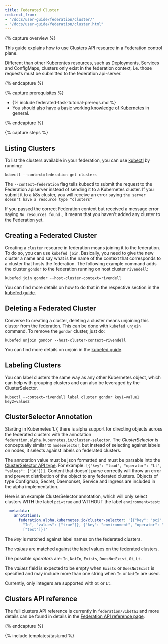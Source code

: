 ```yaml
---
title: Federated Cluster
redirect_from:
- "/docs/user-guide/federation/cluster/"
- "/docs/user-guide/federation/cluster.html"
---
```


{% capture overview %}

This guide explains how to use Clusters API resource in a Federation control plane.

Different than other Kuberentes resources, such as Deployments, Services and ConfigMaps,
clusters only exist in the federation context, i.e. those requests must be submitted to the
federation api-server.

{% endcapture %}

{% capture prerequisites %}

* {% include federated-task-tutorial-prereqs.md %}
* You should also have a basic [working knowledge of Kubernetes](/docs/setup/pick-right-solution/) in
general.

{% endcapture %}

{% capture steps %}

## Listing Clusters

To list the clusters available in your federation, you can use [kubectl](/docs/user-guide/kubectl/) by
running:

``` shell
kubectl --context=federation get clusters
```

The `--context=federation` flag tells kubectl to submit the
request to the Federation apiserver instead of sending it to a Kubernetes
cluster. If you submit it to a k8s cluster, you will receive an error saying
`the server doesn't have a resource type "clusters"`

If you passed the correct Federation context but received a message error saying
`No resources found.`, it means that you haven't
added any cluster to the Federation yet.

## Creating a Federated Cluster

Creating a `cluster` resource in federation means joining it to the federation. To do so, you can use
`kubefed join`. Basically, you need to give the new cluster a name and say what is the name of the
context that corresponds to a cluster that hosts the federation. The following example command adds
the cluster `gondor` to the federation running on host cluster `rivendell`:

``` shell
kubefed join gondor --host-cluster-context=rivendell
```

You can find more details on how to do that in the respective section in the
[kubefed guide](/docs/tutorials/federation/set-up-cluster-federation-kubefed/#adding-a-cluster-to-a-federation).

## Deleting a Federated Cluster

Converse to creating a cluster, deleting a cluster means unjoining this cluster from the
federation. This can be done with `kubefed unjoin` command. To remove the `gondor` cluster, just do:

``` shell
kubefed unjoin gondor --host-cluster-context=rivendell
```

You can find more details on unjoin in the
[kubefed guide](/docs/tutorials/federation/set-up-cluster-federation-kubefed/#removing-a-cluster-from-a-federation).

## Labeling Clusters

You can label clusters the same way as any other Kubernetes object, which can help with grouping clusters and can also be leveraged by the ClusterSelector.

``` shell
kubectl --context=rivendell label cluster gondor key1=value1 key2=value2
```

## ClusterSelector Annotation

Starting in Kubernetes 1.7, there is alpha support for directing objects across the federated clusters with the annotation `federation.alpha.kubernetes.io/cluster-selector`. The *ClusterSelector* is conceptually similar to `nodeSelector`, but instead of selecting against labels on nodes, it selects against labels on federated clusters.

The annotation value must be json formatted and must be parsable into the [ClusterSelector API type](/docs/reference/federation/v1beta1/definitions/#_v1beta1_clusterselector). For example: `[{"key": "load", "operator": "Lt", "values": ["10"]}]`. Content that doesn't parse correctly will throw an error and prevent distribution of the object to any federated clusters. Objects of type Configmap, Secret, Daemonset, Service and Ingress are included in the alpha implementation.

Here is an example ClusterSelector annotation, which will only select clusters WITH the label `pci=true` and WITHOUT the label `environment=test`:

``` yaml
  metadata:
    annotations:
      federation.alpha.kubernetes.io/cluster-selector: '[{"key": "pci", "operator":
        "In", "values": ["true"]}, {"key": "environment", "operator": "NotIn", "values":
        ["test"]}]'
```

The *key* is matched against label names on the federated clusters.

The *values* are matched against the label values on the federated clusters.

The possible *operators* are: `In`, `NotIn`, `Exists`, `DoesNotExist`, `Gt`, `Lt`.

The *values* field is expected to be empty when `Exists` or `DoesNotExist` is specified and may include more than one string when `In` or `NotIn` are used.

Currently, only integers are supported with `Gt` or `Lt`.

## Clusters API reference

The full clusters API reference is currently in `federation/v1beta1` and more details can be found in details in the
[Federation API reference page](https://kubernetes.io/docs/reference/federation/).

{% endcapture %}

{% include templates/task.md %}
